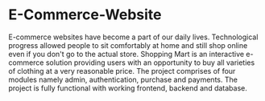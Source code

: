 # E-Commerce-Website
 E-commerce websites have become a part of our daily lives. Technological progress allowed people to sit comfortably at home and still shop online even if you don't go to the actual store. Shopping Mart is an interactive e-commerce solution providing users with an opportunity to buy all varieties of clothing at a very reasonable price. The project comprises of four modules namely admin, authentication, purchase and payments. The project is fully functional with working frontend, backend and database.

